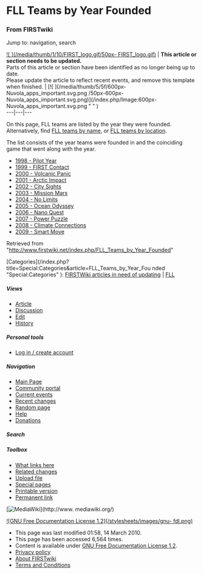 

# FLL Teams by Year Founded

### From FIRSTwiki

Jump to: navigation, search

[![ ](/media/thumb/1/10/FIRST_logo.gif/50px-
FIRST_logo.gif)](/index.php/Image:FIRST_logo.gif " " ) |  **This article or
section needs to be updated.**  
Parts of this article or section have been identified as no longer being up to
date.  
Please update the article to reflect recent events, and remove this template
when finished. |  [![ ](/media/thumb/5/5f/600px-Nuvola_apps_important.svg.png
/50px-600px-Nuvola_apps_important.svg.png)](/index.php/Image:600px-
Nuvola_apps_important.svg.png " " )  
---|---|---  
  
  
On this page, FLL teams are listed by the year they were founded.
Alternatively, find [FLL teams by name](/index.php/Category:FLL_teams
"Category:FLL teams" ), or [FLL teams by
location](/index.php/FLL_Teams_by_Location "FLL Teams by Location" ).

The list consists of the year teams were founded in and the coinciding game
that went along with the year.

  * [1998 - Pilot Year](/index.php/Category:FLL_teams_founded_in_1998 "Category:FLL teams founded in 1998" )
  * [1999 - FIRST Contact](/index.php/Category:FLL_teams_founded_in_1999 "Category:FLL teams founded in 1999" )
  * [2000 - Volcanic Panic](/index.php/Category:FLL_teams_founded_in_2000 "Category:FLL teams founded in 2000" )
  * [2001 - Arctic Impact](/index.php/Category:FLL_teams_founded_in_2001 "Category:FLL teams founded in 2001" )
  * [2002 - City Sights](/index.php/Category:FLL_teams_founded_in_2002 "Category:FLL teams founded in 2002" )
  * [2003 - Mission Mars](/index.php/Category:FLL_teams_founded_in_2003 "Category:FLL teams founded in 2003" )
  * [2004 - No Limits](/index.php/Category:FLL_teams_founded_in_2004 "Category:FLL teams founded in 2004" )
  * [2005 - Ocean Odyssey](/index.php/Category:FLL_teams_founded_in_2005 "Category:FLL teams founded in 2005" )
  * [2006 - Nano Quest](/index.php/Category:FLL_teams_founded_in_2006 "Category:FLL teams founded in 2006" )
  * [2007 - Power Puzzle](/index.php?title=Category:FLL_teams_founded_in_2007&action=edit "Category:FLL teams founded in 2007" )
  * [2008 - Climate Connections](/index.php?title=Category:FLL_teams_founded_in_2008&action=edit "Category:FLL teams founded in 2008" )
  * [2009 - Smart Move](/index.php?title=Category:FLL_teams_founded_in_2009&action=edit "Category:FLL teams founded in 2009" )

Retrieved from
"<http://www.firstwiki.net/index.php/FLL_Teams_by_Year_Founded>"

[Categories](/index.php?title=Special:Categories&article=FLL_Teams_by_Year_Fou
nded "Special:Categories" ): [FIRSTWiki articles in need of
updating](/index.php/Category:FIRSTWiki_articles_in_need_of_updating
"Category:FIRSTWiki articles in need of updating" ) |
[FLL](/index.php/Category:FLL "Category:FLL" )

##### Views

  * [Article](/index.php/FLL_Teams_by_Year_Founded)
  * [Discussion](/index.php?title=Talk:FLL_Teams_by_Year_Founded&action=edit)
  * [Edit](/index.php?title=FLL_Teams_by_Year_Founded&action=edit)
  * [History](/index.php?title=FLL_Teams_by_Year_Founded&action=history)

##### Personal tools

  * [Log in / create account](/index.php?title=Special:Userlogin&returnto=FLL_Teams_by_Year_Founded)

[](/index.php/Main_Page "Main Page" )

##### Navigation

  * [Main Page](/index.php/Main_Page)
  * [Community portal](/index.php/FIRSTwiki:Community_portal)
  * [Current events](/index.php/Current_events)
  * [Recent changes](/index.php/Special:Recentchanges)
  * [Random page](/index.php/Special:Random)
  * [Help](/index.php/FIRSTwiki:Help)
  * [Donations](/index.php/FIRSTwiki:Site_support)

##### Search



##### Toolbox

  * [What links here](/index.php/Special:Whatlinkshere/FLL_Teams_by_Year_Founded)
  * [Related changes](/index.php/Special:Recentchangeslinked/FLL_Teams_by_Year_Founded)
  * [Upload file](/index.php/Special:Upload)
  * [Special pages](/index.php/Special:Specialpages)
  * [Printable version](/index.php?title=FLL_Teams_by_Year_Founded&printable=yes)
  * [Permanent link](/index.php?title=FLL_Teams_by_Year_Founded&oldid=75539)

[![MediaWiki](/skins/common/images/poweredby_mediawiki_88x31.png)](http://www.
mediawiki.org/)

[![GNU Free Documentation License 1.2](/stylesheets/images/gnu-
fdl.png)](http://www.gnu.org/copyleft/fdl.html)

  * This page was last modified 01:58, 14 March 2010.
  * This page has been accessed 6,564 times.
  * Content is available under [GNU Free Documentation License 1.2](http://www.gnu.org/copyleft/fdl.html "http://www.gnu.org/copyleft/fdl.html" ).
  * [Privacy policy](/index.php/FIRSTwiki:Privacy_policy "FIRSTwiki:Privacy policy" )
  * [About FIRSTwiki](/index.php/FIRSTwiki:About "FIRSTwiki:About" )
  * [Terms and Conditions](/index.php/FIRSTwiki:Terms_and_conditions "FIRSTwiki:Terms and conditions" )

